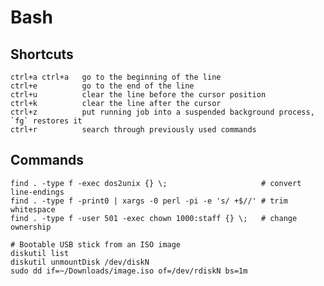 # Bash

## Shortcuts

    ctrl+a ctrl+a   go to the beginning of the line
    ctrl+e          go to the end of the line
    ctrl+u          clear the line before the cursor position
    ctrl+k          clear the line after the cursor
    ctrl+z          put running job into a suspended background process, `fg` restores it
    ctrl+r          search through previously used commands

## Commands

    find . -type f -exec dos2unix {} \;                     # convert line-endings
    find . -type f -print0 | xargs -0 perl -pi -e 's/ +$//' # trim whitespace
    find . -type f -user 501 -exec chown 1000:staff {} \;   # change ownership

    # Bootable USB stick from an ISO image
    diskutil list
    diskutil unmountDisk /dev/diskN
    sudo dd if=~/Downloads/image.iso of=/dev/rdiskN bs=1m
